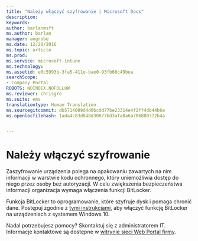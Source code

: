 ```yaml
---
title: "Należy włączyć szyfrowanie | Microsoft Docs"
description: 
keywords: 
author: barlanmsft
ms.author: barlan
manager: angrobe
ms.date: 12/20/2016
ms.topic: article
ms.prod: 
ms.service: microsoft-intune
ms.technology: 
ms.assetid: e0c5993b-3fa5-411e-bae0-93fb66c49bea
searchScope:
- Company Portal
ROBOTS: NOINDEX,NOFOLLOW
ms.reviewer: chrisgre
ms.suite: ems
translationtype: Human Translation
ms.sourcegitcommit: db5714009d4d0bcdd77be23314e4f2ff4db44b6e
ms.openlocfilehash: 1ada4c83d848d30877bd3afa0a6a706880372b4a


---
```

# <a name="you-need-to-enable-encryption"></a>Należy włączyć szyfrowanie

Zaszyfrowanie urządzenia polega na opakowaniu zawartych na nim informacji w warstwie kodu ochronnego, który uniemożliwia dostęp do niego przez osoby bez autoryzacji. W celu zwiększenia bezpieczeństwa informacji organizacja wymaga włączenia funkcji BitLocker.

Funkcja BitLocker to oprogramowanie, które szyfruje dysk i pomaga chronić dane. Postępuj zgodnie z [tymi instrukcjami](https://gallery.technet.microsoft.com/How-to-turn-on-BitLocker-34294d3d), aby włączyć funkcję BitLocker na urządzeniach z systemem Windows 10.

Nadal potrzebujesz pomocy? Skontaktuj się z administratorem IT. Informacje kontaktowe są dostępne w [witrynie sieci Web Portal firmy](http://portal.manage.microsoft.com).



<!--HONumber=Dec16_HO3-->


